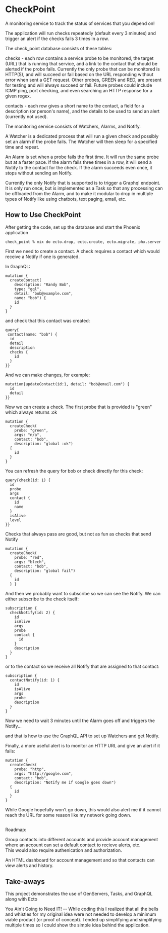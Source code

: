 # CheckPoint

A monitoring service to track the status of services that you depend on!

The application will run checks repeatedly (default every 3 minutes) and
trigger an alert if the checks fails 3 times in a row.

The check_point database consists of these tables:

checks - each row contains a service probe to be monitored, the target (URL) 
that is running that service, and a link to the contact that should be alerted
if the probe fails.  Currently the only probe that can be monitored is
HTTP(S), and will succeed or fail based on the URL responding without error when 
sent a GET request.  Other probes, GREEN and RED, are present for testing and 
will always succeed or fail.  Future probes could include ICMP ping, port
checking, and even searching an HTTP response for a given regex.

contacts - each row gives a short name to the contact, a field for a description
(or person's name), and the details to be used to send an alert (currently not used).

The monitoring service consists of Watchers, Alarms, and Notify.

A Watcher is a dedicated process that will run a given check and possibly
set an alarm if the probe fails.  The Watcher will then sleep for a specified
time and repeat.

An Alarm is set when a probe fails the first time.  It will run the same probe
but at a faster pace.  If the alarm fails three times in a row, it will send
a Notify to the contact for the check.  If the alarm succeeds even once, it
stops without sending an Notify.

Currently the only Notify that is supported is to trigger a Graphql endpoint.  It
is only run once, but is implemented as a Task so that any processing can be 
offloaded from the Alarm, and to make it modular to drop in multiple types
of Notify like using chatbots, text paging, email, etc.

## How to Use CheckPoint

After getting the code, set up the database and start the Phoenix application

```check_point % mix do ecto.drop, ecto.create, ecto.migrate, phx.server ```

First we need to create a contact.  A check requires a contact which would receive
a Notify if one is generated.

In GraphQL:

```
mutation {
  createContact(
    description: "Randy Bob", 
    type: "gql", 
    detail: "bob@example.com", 
    name: "bob") {
    id
  }
}

```

and check that this contact was created:

```
query{
 contact(name: "bob") {
  id
  detail
  description
  checks {
    id
  }
}}
```

And we can make changes, for example:

```
mutation{updateContact(id:1, detail: "bob@email.com") {
  id
  detail
}}
```

Now we can create a check.  The first probe that is provided is "green"
which always returns :ok

```
mutation {
  createCheck(
    probe: "green", 
    args: "n/a", 
    contact: "bob", 
    description: "global :ok") 
  {
    id
  }
}

```

You can refresh the query for bob or check directly for this check:

```
query{check(id: 1) {
  id
  probe
  args
  contact {
    id
    name
  }
  isAlive
  level
}}
```

Checks that always pass are good, but not as fun as checks that send Notify

```
mutation {
  createCheck(
    probe: "red", 
    args: "blech", 
    contact: "bob", 
    description: "global fail") 
  {
    id
  } }
```

And then we probably want to subscribe so we can see the Notify.  We can
either subscribe to the check itself:

```
subscription {
  checkNotify(id: 2) {
    id
    isAlive
    args
    probe
    contact {
      id
    }
    description
  }
}

```

or to the contact so we receive all Notify that are assigned to that contact:
```
subscription {
  contactNotify(id: 1) {
    id
    isAlive
    args
    probe
    description
  }
}
```

Now we need to wait 3 minutes until the Alarm goes off and triggers the Notify...

and that is how to use the GraphQL API to set up Watchers and get Notify.

Finally, a more useful alert is to monitor an HTTP URL and give an alert if it fails:

```
mutation {
  createCheck(
    probe: "http", 
    args: "http://google.com", 
    contact: "bob", 
    description: "Notify me if Google goes down") 
  {
    id
  }
}
```

While Google hopefully won't go down, this would also alert me if it cannot reach the URL
for some reason like my network going down.

##

Roadmap:

Group contacts into different accounts and provide account management where 
an account can set a default contact to recieve alerts, etc.  
This would also require authenication and authorization.

An HTML dashboard for account management and so that contacts can view 
alerts and history.

## Take-aways

This project demonstrates the use of GenServers, Tasks, and GraphQL along with Ecto

You Ain't Going to Need IT!  -- While coding this I realized that all the bells
and whistles for my original idea were not needed to develop a minimum
viable product (or proof of concept).  I ended up simplifying and simplifying
multiple times so I could show the simple idea behind the application.

